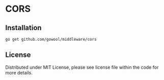 # CORS

## Installation

```shell
go get github.com/gowool/middleware/cors
```

## License

Distributed under MIT License, please see license file within the code for more details.
